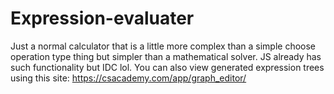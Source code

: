# Expression-evaluater
Just a normal calculator that is a little more complex than a simple choose operation type thing but simpler than a mathematical solver.
JS already has such functionality but IDC lol.
You can also view generated expression trees using this site: https://csacademy.com/app/graph_editor/